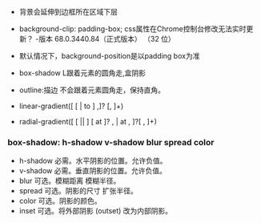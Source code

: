 * 背景会延伸到边框所在区域下层

* background-clip: padding-box; css属性在Chrome控制台修改无法实时更新？ -版本 68.0.3440.84（正式版本） （32 位）

* 默认情况下，background-position是以padding box为准

* box-shadow L跟着元素的圆角走,盒阴影  
* outline:描边 不会跟着元素圆角走，保持直角。

 * linear-gradient([ [ <angle> | to <side-or-corner> ] ,]? <color-stop>[, <color-stop>]+)
 * radial-gradient([ [ <shape> || <size> ] [ at <position> ]? , | at <position>, ]?<color-stop>[ , <color-stop> ]+)

 ### box-shadow: h-shadow v-shadow blur spread color
* h-shadow	必需。水平阴影的位置。允许负值。	 
* v-shadow	必需。垂直阴影的位置。允许负值。	 
* blur	可选。模糊距离 模糊半径。	 
* spread	可选。阴影的尺寸 扩张半径。	 
* color	可选。阴影的颜色。  
* inset	可选。将外部阴影 (outset) 改为内部阴影。